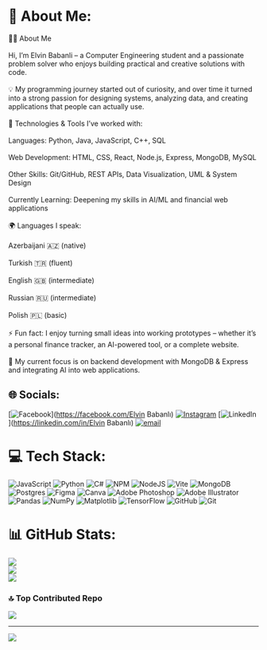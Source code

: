 # 💫 About Me:
👨‍💻 About Me<br><br>Hi, I’m Elvin Babanli – a Computer Engineering student and a passionate problem solver who enjoys building practical and creative solutions with code.<br><br>💡 My programming journey started out of curiosity, and over time it turned into a strong passion for designing systems, analyzing data, and creating applications that people can actually use.<br><br>🔧 Technologies & Tools I’ve worked with:<br><br>Languages: Python, Java, JavaScript, C++, SQL<br><br>Web Development: HTML, CSS, React, Node.js, Express, MongoDB, MySQL<br><br>Other Skills: Git/GitHub, REST APIs, Data Visualization, UML & System Design<br><br>Currently Learning: Deepening my skills in AI/ML and financial web applications<br><br>🌍 Languages I speak:<br><br>Azerbaijani 🇦🇿 (native)<br><br>Turkish 🇹🇷 (fluent)<br><br>English 🇬🇧 (intermediate)<br><br>Russian 🇷🇺 (intermediate)<br><br>Polish 🇵🇱 (basic)<br><br>⚡ Fun fact: I enjoy turning small ideas into working prototypes – whether it’s a personal finance tracker, an AI-powered tool, or a complete website.<br><br>🚀 My current focus is on backend development with MongoDB & Express and integrating AI into web applications.


## 🌐 Socials:
[![Facebook](https://img.shields.io/badge/Facebook-%231877F2.svg?logo=Facebook&logoColor=white)](https://facebook.com/Elvin Babanlı) [![Instagram](https://img.shields.io/badge/Instagram-%23E4405F.svg?logo=Instagram&logoColor=white)](https://instagram.com/elvin_babanli) [![LinkedIn](https://img.shields.io/badge/LinkedIn-%230077B5.svg?logo=linkedin&logoColor=white)](https://linkedin.com/in/Elvin Babanlı) [![email](https://img.shields.io/badge/Email-D14836?logo=gmail&logoColor=white)](mailto:elvinbabanli0@gmail.com) 

# 💻 Tech Stack:
![JavaScript](https://img.shields.io/badge/javascript-%23323330.svg?style=for-the-badge&logo=javascript&logoColor=%23F7DF1E) ![Python](https://img.shields.io/badge/python-3670A0?style=for-the-badge&logo=python&logoColor=ffdd54) ![C#](https://img.shields.io/badge/c%23-%23239120.svg?style=for-the-badge&logo=csharp&logoColor=white) ![NPM](https://img.shields.io/badge/NPM-%23CB3837.svg?style=for-the-badge&logo=npm&logoColor=white) ![NodeJS](https://img.shields.io/badge/node.js-6DA55F?style=for-the-badge&logo=node.js&logoColor=white) ![Vite](https://img.shields.io/badge/vite-%23646CFF.svg?style=for-the-badge&logo=vite&logoColor=white) ![MongoDB](https://img.shields.io/badge/MongoDB-%234ea94b.svg?style=for-the-badge&logo=mongodb&logoColor=white) ![Postgres](https://img.shields.io/badge/postgres-%23316192.svg?style=for-the-badge&logo=postgresql&logoColor=white) ![Figma](https://img.shields.io/badge/figma-%23F24E1E.svg?style=for-the-badge&logo=figma&logoColor=white) ![Canva](https://img.shields.io/badge/Canva-%2300C4CC.svg?style=for-the-badge&logo=Canva&logoColor=white) ![Adobe Photoshop](https://img.shields.io/badge/adobe%20photoshop-%2331A8FF.svg?style=for-the-badge&logo=adobe%20photoshop&logoColor=white) ![Adobe Illustrator](https://img.shields.io/badge/adobe%20illustrator-%23FF9A00.svg?style=for-the-badge&logo=adobe%20illustrator&logoColor=white) ![Pandas](https://img.shields.io/badge/pandas-%23150458.svg?style=for-the-badge&logo=pandas&logoColor=white) ![NumPy](https://img.shields.io/badge/numpy-%23013243.svg?style=for-the-badge&logo=numpy&logoColor=white) ![Matplotlib](https://img.shields.io/badge/Matplotlib-%23ffffff.svg?style=for-the-badge&logo=Matplotlib&logoColor=black) ![TensorFlow](https://img.shields.io/badge/TensorFlow-%23FF6F00.svg?style=for-the-badge&logo=TensorFlow&logoColor=white) ![GitHub](https://img.shields.io/badge/github-%23121011.svg?style=for-the-badge&logo=github&logoColor=white) ![Git](https://img.shields.io/badge/git-%23F05033.svg?style=for-the-badge&logo=git&logoColor=white)
# 📊 GitHub Stats:
![](https://github-readme-stats.vercel.app/api?username=elvin-babanli&theme=prussian&hide_border=false&include_all_commits=false&count_private=false)<br/>
![](https://nirzak-streak-stats.vercel.app/?user=elvin-babanli&theme=prussian&hide_border=false)<br/>
![](https://github-readme-stats.vercel.app/api/top-langs/?username=elvin-babanli&theme=prussian&hide_border=false&include_all_commits=false&count_private=false&layout=compact)

### 🔝 Top Contributed Repo
![](https://github-contributor-stats.vercel.app/api?username=elvin-babanli&limit=5&theme=dark&combine_all_yearly_contributions=true)

---
[![](https://visitcount.itsvg.in/api?id=elvin-babanli&icon=0&color=8)](https://visitcount.itsvg.in)

<!-- Proudly created with GPRM ( https://gprm.itsvg.in ) -->
